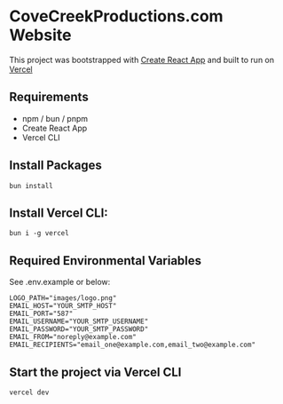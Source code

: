# CoveCreekProductions.com Website

This project was bootstrapped with [Create React App](https://github.com/facebook/create-react-app) and built to run on [Vercel](https://vercel.app/)

## Requirements

- npm / bun / pnpm
- Create React App
- Vercel CLI

## Install Packages

```
bun install
```

## Install Vercel CLI:

```
bun i -g vercel
```

## Required Environmental Variables

See .env.example or below:

```
LOGO_PATH="images/logo.png"
EMAIL_HOST="YOUR_SMTP_HOST"
EMAIL_PORT="587"
EMAIL_USERNAME="YOUR_SMTP_USERNAME"
EMAIL_PASSWORD="YOUR_SMTP_PASSWORD"
EMAIL_FROM="noreply@example.com"
EMAIL_RECIPIENTS="email_one@example.com,email_two@example.com"
```

## Start the project via Vercel CLI

```
vercel dev
```

